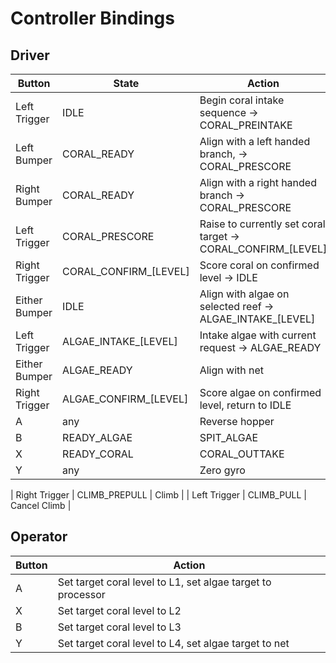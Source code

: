 # Controller Bindings

## Driver

| Button | State | Action |
| ------ | ----- | ------ |
| Left Trigger | IDLE | Begin coral intake sequence -> CORAL_PREINTAKE |
| Left Bumper | CORAL_READY | Align with a left handed branch, -> CORAL_PRESCORE |
| Right Bumper | CORAL_READY | Align with a right handed branch -> CORAL_PRESCORE |
| Left Trigger | CORAL_PRESCORE | Raise to currently set coral target -> CORAL_CONFIRM_[LEVEL] |
| Right Trigger | CORAL_CONFIRM_[LEVEL] | Score coral on confirmed level -> IDLE |
| Either Bumper | IDLE | Align with algae on selected reef -> ALGAE_INTAKE_[LEVEL] |
| Left Trigger | ALGAE_INTAKE_[LEVEL] | Intake algae with current request -> ALGAE_READY |
| Either Bumper | ALGAE_READY | Align with net |
| Right Trigger | ALGAE_CONFIRM_[LEVEL] | Score algae on confirmed level, return to IDLE |
| A | any | Reverse hopper |
| B | READY_ALGAE | SPIT_ALGAE |
| X | READY_CORAL | CORAL_OUTTAKE |
| Y | any | Zero gyro |

| Right Trigger | CLIMB_PREPULL | Climb |
| Left Trigger | CLIMB_PULL | Cancel Climb |

## Operator

| Button | Action |
| ------ | ------ |
| A | Set target coral level to L1, set algae target to processor  |
| X | Set target coral level to L2 |
| B | Set target coral level to L3 |
| Y | Set target coral level to L4, set algae target to net |
